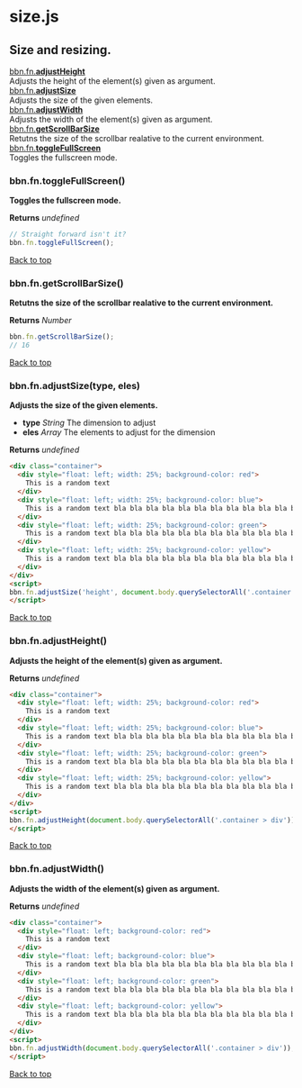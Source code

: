 # size.js

## Size and resizing.

<a name="bbn_top"></a>[bbn.fn.__adjustHeight__](#adjustHeight)  
Adjusts the height of the element(s) given as argument.  
[bbn.fn.__adjustSize__](#adjustSize)  
Adjusts the size of the given elements.  
[bbn.fn.__adjustWidth__](#adjustWidth)  
Adjusts the width of the element(s) given as argument.  
[bbn.fn.__getScrollBarSize__](#getScrollBarSize)  
Retutns the size of the scrollbar realative to the current environment.  
[bbn.fn.__toggleFullScreen__](#toggleFullScreen)  
Toggles the fullscreen mode.  


### <a name="toggleFullScreen"></a>bbn.fn.toggleFullScreen()

  __Toggles the fullscreen mode.__


  __Returns__ _undefined_ 


```javascript
// Straight forward isn't it?
bbn.fn.toggleFullScreen();
```
[Back to top](#bbn_top)  

### <a name="getScrollBarSize"></a>bbn.fn.getScrollBarSize()

  __Retutns the size of the scrollbar realative to the current environment.__


  __Returns__ _Number_ 


```javascript
bbn.fn.getScrollBarSize();
// 16
```
[Back to top](#bbn_top)  

### <a name="adjustSize"></a>bbn.fn.adjustSize(type, eles)

  __Adjusts the size of the given elements.__

  * __type__ _String_ The dimension to adjust
  * __eles__ _Array_ The elements to adjust for the dimension


  __Returns__ _undefined_ 


```html
<div class="container">
  <div style="float: left; width: 25%; background-color: red">
    This is a random text
  </div>
  <div style="float: left; width: 25%; background-color: blue">
    This is a random text bla bla bla bla bla bla bla bla bla bla bla bla
  </div>
  <div style="float: left; width: 25%; background-color: green">
    This is a random text bla bla bla bla bla bla bla bla bla bla bla bla bla bla bla bla bla bla bla bla bla bla bla bla
  </div>
  <div style="float: left; width: 25%; background-color: yellow">
    This is a random text bla bla bla bla bla bla bla bla bla bla bla bla bla bla bla bla bla bla bla bla bla bla bla bla bla bla bla bla bla bla bla bla bla bla bla bla
  </div>
</div>
<script>
bbn.fn.adjustSize('height', document.body.querySelectorAll('.container > div'));
</script>
```

[Back to top](#bbn_top)  

### <a name="adjustHeight"></a>bbn.fn.adjustHeight()

  __Adjusts the height of the element(s) given as argument.__


  __Returns__ _undefined_ 


```html
<div class="container">
  <div style="float: left; width: 25%; background-color: red">
    This is a random text
  </div>
  <div style="float: left; width: 25%; background-color: blue">
    This is a random text bla bla bla bla bla bla bla bla bla bla bla bla
  </div>
  <div style="float: left; width: 25%; background-color: green">
    This is a random text bla bla bla bla bla bla bla bla bla bla bla bla bla bla bla bla bla bla bla bla bla bla bla bla
  </div>
  <div style="float: left; width: 25%; background-color: yellow">
    This is a random text bla bla bla bla bla bla bla bla bla bla bla bla bla bla bla bla bla bla bla bla bla bla bla bla bla bla bla bla bla bla bla bla bla bla bla bla
  </div>
</div>
<script>
bbn.fn.adjustHeight(document.body.querySelectorAll('.container > div'));
</script>
```

[Back to top](#bbn_top)  

### <a name="adjustWidth"></a>bbn.fn.adjustWidth()

  __Adjusts the width of the element(s) given as argument.__


  __Returns__ _undefined_ 


```html
<div class="container">
  <div style="float: left; background-color: red">
    This is a random text
  </div>
  <div style="float: left; background-color: blue">
    This is a random text bla bla bla bla bla bla bla bla bla bla bla bla
  </div>
  <div style="float: left; background-color: green">
    This is a random text bla bla bla bla bla bla bla bla bla bla bla bla bla bla bla bla bla bla bla bla bla bla bla bla
  </div>
  <div style="float: left; background-color: yellow">
    This is a random text bla bla bla bla bla bla bla bla bla bla bla bla bla bla bla bla bla bla bla bla bla bla bla bla bla bla bla bla bla bla bla bla bla bla bla bla
  </div>
</div>
<script>
bbn.fn.adjustWidth(document.body.querySelectorAll('.container > div'));
</script>
```

[Back to top](#bbn_top)  